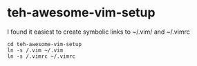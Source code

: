 # teh-awesome-vim-setup

I found it easiest to create symbolic links to ~/.vim/ and ~/.vimrc

    cd teh-awesome-vim-setup
    ln -s /.vim ~/.vim
    ln -s /.vimrc ~/.vimrc
